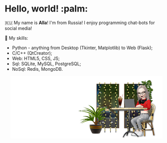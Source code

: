 # Hello, world! :palm:

:ru: My name is **Alla**! I'm from Russia! I enjoy programming chat-bots for social media!

:book: My skills:
- Python - anything from Desktop (Tkinter, Matplotlib) to Web (Flask);
- C/C++ (QtCreator);
- Web: HTML5, CSS, JS;
- Sql: SQLite, MySQL, PostgreSQL;
- NoSql: Redis, MongoDB.

<img src="https://github.com/BeautifulDirt/BeautifulDirt/blob/main/gitdirtbanner.png" data-canonical-src="https://github.com/BeautifulDirt/BeautifulDirt/blob/main/gitdirtbanner.png" align="right" height="200" />
